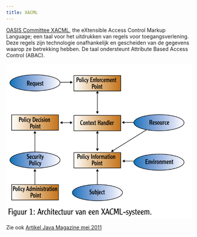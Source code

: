 ```yaml
---
title: XACML
---
```

<a href="https://www.oasis-open.org/committees/tc_home.php?wg_abbrev=xacml" target="_blank">OASIS
Committee XACML</a>, the eXtensible Access Control Markup Language; een taal voor het uitdrukken van
regels voor toegangsverlening. Deze regels zijn technologie onafhankelijk en gescheiden van de
gegevens waarop ze betrekking hebben. De taal ondersteunt Attribute Based Access Control (ABAC).

![XACML Architectuur](images/xacml.png)

Zie ook <a href="https://biplatform.nl/magazines/Aveq/118852.pdf" target="_blank">Artikel Java
Magazine mei 2011</a>
